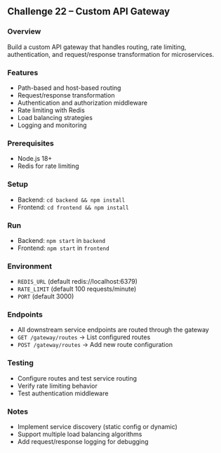 ## Challenge 22 – Custom API Gateway

### Overview
Build a custom API gateway that handles routing, rate limiting, authentication, and request/response transformation for microservices.

### Features
- Path-based and host-based routing
- Request/response transformation
- Authentication and authorization middleware
- Rate limiting with Redis
- Load balancing strategies
- Logging and monitoring

### Prerequisites
- Node.js 18+
- Redis for rate limiting

### Setup
- Backend: `cd backend && npm install`
- Frontend: `cd frontend && npm install`

### Run
- Backend: `npm start` in `backend`
- Frontend: `npm start` in `frontend`

### Environment
- `REDIS_URL` (default redis://localhost:6379)
- `RATE_LIMIT` (default 100 requests/minute)
- `PORT` (default 3000)

### Endpoints
- All downstream service endpoints are routed through the gateway
- `GET /gateway/routes` → List configured routes
- `POST /gateway/routes` → Add new route configuration

### Testing
- Configure routes and test service routing
- Verify rate limiting behavior
- Test authentication middleware

### Notes
- Implement service discovery (static config or dynamic)
- Support multiple load balancing algorithms
- Add request/response logging for debugging